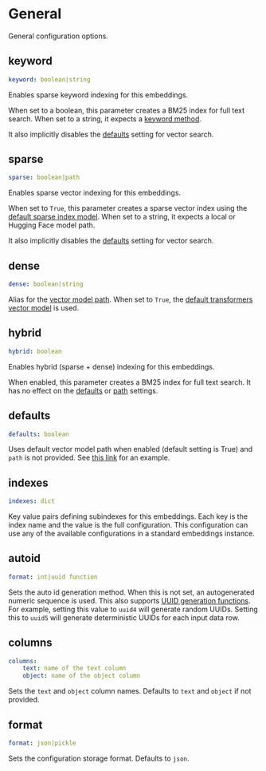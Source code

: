 # General

General configuration options.

## keyword
```yaml
keyword: boolean|string
```

Enables sparse keyword indexing for this embeddings.

When set to a boolean, this parameter creates a BM25 index for full text search. When set to a string, it expects a [keyword method](../scoring#method).

It also implicitly disables the [defaults](#defaults) setting for vector search.

## sparse
```yaml
sparse: boolean|path
```

Enables sparse vector indexing for this embeddings.

When set to `True`, this parameter creates a sparse vector index using the [default sparse index model](https://huggingface.co/prithivida/Splade_PP_en_v2). When set to a string, it expects a local or Hugging Face model path.

It also implicitly disables the [defaults](#defaults) setting for vector search.

## dense
```yaml
dense: boolean|string
```

Alias for the [vector model path](../vectors/#path). When set to `True`, the [default transformers vector model](https://huggingface.co/sentence-transformers/all-MiniLM-L6-v2) is used.

## hybrid
```yaml
hybrid: boolean
```

Enables hybrid (sparse + dense) indexing for this embeddings.

When enabled, this parameter creates a BM25 index for full text search. It has no effect on the [defaults](#defaults) or [path](../vectors/#path) settings.

## defaults
```yaml
defaults: boolean
```

Uses default vector model path when enabled (default setting is True) and `path` is not provided. See [this link](../) for an example.

## indexes
```yaml
indexes: dict
```

Key value pairs defining subindexes for this embeddings. Each key is the index name and the value is the full configuration. This configuration can use any of the available configurations in a standard embeddings instance.

## autoid
```yaml
format: int|uuid function
```

Sets the auto id generation method. When this is not set, an autogenerated numeric sequence is used. This also supports [UUID generation functions](https://docs.python.org/3/library/uuid.html#uuid.uuid1). For example, setting this value to `uuid4` will generate random UUIDs. Setting this to `uuid5` will generate deterministic UUIDs for each input data row.

## columns
```yaml
columns:
    text: name of the text column
    object: name of the object column
```

Sets the `text` and `object` column names. Defaults to `text` and `object` if not provided.

## format
```yaml
format: json|pickle
```

Sets the configuration storage format. Defaults to `json`.
